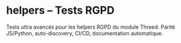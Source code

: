 # helpers – Tests RGPD

Tests ultra avancés pour les helpers RGPD du module Threed. Parité JS/Python, auto-discovery, CI/CD, documentation automatique.
